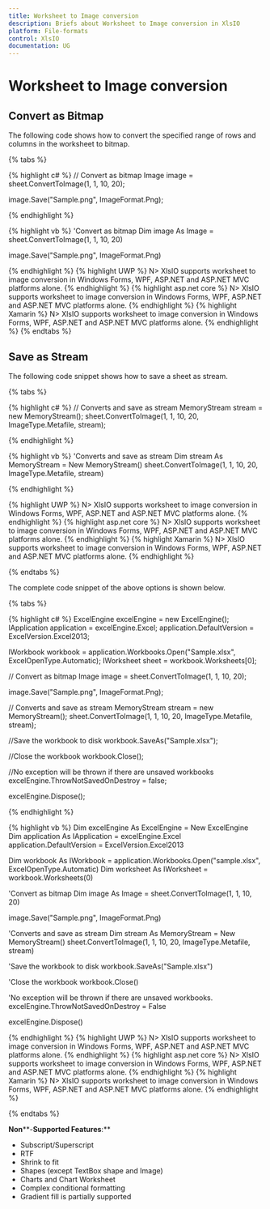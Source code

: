 ```yaml
---
title: Worksheet to Image conversion
description: Briefs about Worksheet to Image conversion in XlsIO
platform: File-formats
control: XlsIO
documentation: UG
---
```


# Worksheet to Image conversion

## Convert as Bitmap

The following code shows how to convert the specified range of rows and columns in the worksheet to bitmap.

{% tabs %}  

{% highlight c# %}
// Convert as bitmap
Image image = sheet.ConvertToImage(1, 1, 10, 20);

image.Save("Sample.png", ImageFormat.Png);





{% endhighlight %}

{% highlight vb %}
'Convert as bitmap
Dim image As Image = sheet.ConvertToImage(1, 1, 10, 20)

image.Save("Sample.png", ImageFormat.Png)



{% endhighlight %}
{% highlight UWP %}
N> XlsIO supports worksheet to image conversion in Windows Forms, WPF, ASP.NET and ASP.NET MVC platforms alone.
{% endhighlight %}
{% highlight asp.net core %}
N> XlsIO supports worksheet to image conversion in Windows Forms, WPF, ASP.NET and ASP.NET MVC platforms alone.
{% endhighlight %}
{% highlight Xamarin %}
N> XlsIO supports worksheet to image conversion in Windows Forms, WPF, ASP.NET and ASP.NET MVC platforms alone.
{% endhighlight %}
  {% endtabs %}  

## Save as Stream

The following code snippet shows how to save a sheet as stream.

{% tabs %}  

{% highlight c# %}
// Converts and save as stream
MemoryStream stream = new MemoryStream();
sheet.ConvertToImage(1, 1, 10, 20, ImageType.Metafile, stream);

{% endhighlight %}

{% highlight vb %}
'Converts and save as stream
Dim stream As MemoryStream = New MemoryStream()
sheet.ConvertToImage(1, 1, 10, 20, ImageType.Metafile, stream)



{% endhighlight %}

{% highlight UWP %}
N> XlsIO supports worksheet to image conversion in Windows Forms, WPF, ASP.NET and ASP.NET MVC platforms alone.
{% endhighlight %}
{% highlight asp.net core %}
N> XlsIO supports worksheet to image conversion in Windows Forms, WPF, ASP.NET and ASP.NET MVC platforms alone.
{% endhighlight %}
{% highlight Xamarin %}
N> XlsIO supports worksheet to image conversion in Windows Forms, WPF, ASP.NET and ASP.NET MVC platforms alone.
{% endhighlight %}

  {% endtabs %}  

The complete code snippet of the above options is shown below.

{% tabs %}  

{% highlight c# %}
ExcelEngine excelEngine = new ExcelEngine();
IApplication application = excelEngine.Excel;
application.DefaultVersion = ExcelVersion.Excel2013;

IWorkbook workbook = application.Workbooks.Open("Sample.xlsx", ExcelOpenType.Automatic);
IWorksheet sheet = workbook.Worksheets[0];

// Convert as bitmap
Image image = sheet.ConvertToImage(1, 1, 10, 20);

image.Save("Sample.png", ImageFormat.Png);

// Converts and save as stream
MemoryStream stream = new MemoryStream();
sheet.ConvertToImage(1, 1, 10, 20, ImageType.Metafile, stream);

//Save the workbook to disk
workbook.SaveAs("Sample.xlsx");

//Close the workbook
workbook.Close();

//No exception will be thrown if there are unsaved workbooks
excelEngine.ThrowNotSavedOnDestroy = false;

excelEngine.Dispose();



{% endhighlight %}

{% highlight vb %}
Dim excelEngine As ExcelEngine = New ExcelEngine
Dim application As IApplication = excelEngine.Excel
application.DefaultVersion = ExcelVersion.Excel2013

Dim workbook As IWorkbook = application.Workbooks.Open("sample.xlsx", ExcelOpenType.Automatic)
Dim worksheet As IWorksheet = workbook.Worksheets(0)

'Convert as bitmap
Dim image As Image = sheet.ConvertToImage(1, 1, 10, 20)

image.Save("Sample.png", ImageFormat.Png)

'Converts and save as stream
Dim stream As MemoryStream = New MemoryStream()
sheet.ConvertToImage(1, 1, 10, 20, ImageType.Metafile, stream)

'Save the workbook to disk
workbook.SaveAs("Sample.xlsx")

'Close the workbook
workbook.Close()

'No exception will be thrown if there are unsaved workbooks.
excelEngine.ThrowNotSavedOnDestroy = False

excelEngine.Dispose()



{% endhighlight %}
{% highlight UWP %}
N> XlsIO supports worksheet to image conversion in Windows Forms, WPF, ASP.NET and ASP.NET MVC platforms alone.
{% endhighlight %}
{% highlight asp.net core %}
N> XlsIO supports worksheet to image conversion in Windows Forms, WPF, ASP.NET and ASP.NET MVC platforms alone.
{% endhighlight %}
{% highlight Xamarin %}
N> XlsIO supports worksheet to image conversion in Windows Forms, WPF, ASP.NET and ASP.NET MVC platforms alone.
{% endhighlight %}

  {% endtabs %}  

**Non****-****Supported** **Features****:**

* Subscript/Superscript
* RTF
* Shrink to fit
* Shapes (except TextBox shape and Image)
* Charts and Chart Worksheet
* Complex conditional formatting
* Gradient fill is partially supported